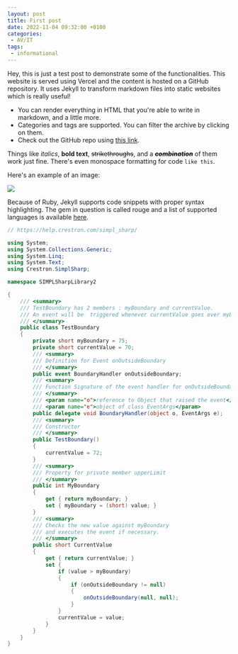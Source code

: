 ```yaml
---
layout: post
title: First post
date: 2022-11-04 09:32:00 +0100
categories:
 - AV/IT
tags:
 - informational
---
```


Hey, this is just a test post to demonstrate some of the functionalities.
This website is served using Vercel and the content is hosted on a GitHub repository.
It uses Jekyll to transform markdown files into static websites which is really useful!

- You can render everything in HTML that you're able to write in markdown, and a little more.
- Categories and tags are supported.
  You can filter the archive by clicking on them.
- Check out the GitHub repo using [this link](https://github.com/rasmusbatman/website).

Things like *italics*, **bold text**, ~~strikethroughs~~, and a ***~~combination~~*** of them work just fine.
There's even monospace formatting for code `like this`.

Here's an example of an image:

![](/assets/2022-11-04-first-post-01.jpg)

Because of Ruby, Jekyll supports code snippets with proper syntax highlighting.
The gem in question is called rouge and a list of supported languages is available [here](https://github.com/rouge-ruby/rouge/wiki/List-of-supported-languages-and-lexers).

```csharp
// https://help.crestron.com/simpl_sharp/

using System;
using System.Collections.Generic;
using System.Linq;
using System.Text;
using Crestron.SimplSharp;

namespace SIMPLSharpLibrary2

{
    /// <summary>
    /// TestBoundary has 2 members : myBoundary and currentValue.
    /// An event will be  triggered whenever currentValue goes over myBoundary.
    /// </summary>
    public class TestBoundary
    {
        private short myBoundary = 75;
        private short currentValue = 70;
        /// <summary>
        /// Definition for Event onOutsideBoundary
        /// </summary>
        public event BoundaryHandler onOutsideBoundary;
        /// <summary>
        /// Function Signature of the event handler for onOutsideBoundary
        /// </summary>
        /// <param name="o">reference to Object that raised the event</param>
        /// <param name="e">object of class EventArgs</param>
        public delegate void BoundaryHandler(object o, EventArgs e);
        /// <summary>
        /// Constructor
        /// </summary>
        public TestBoundary()
        {
            currentValue = 72;
        }
        /// <summary>
        /// Property for private member upperLimit
        /// </summary>
        public int MyBoundary
        {
            get { return myBoundary; }
            set { myBoundary = (short) value; }
        }
        /// <summary>
        /// Checks the new value against myBoundary
        /// and executes the event if necessary.
        /// </summary>
        public short CurrentValue
        {
            get { return currentValue; }
            set {
                if (value > myBoundary)
                {
                    if (onOutsideBoundary != null)
                    {
                        onOutsideBoundary(null, null);
                    }
                }
                currentValue = value;
            }
        }
    }
}
```